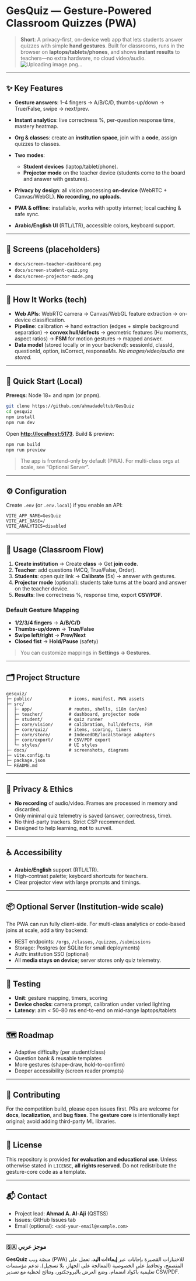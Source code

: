 # GesQuiz — Gesture-Powered Classroom Quizzes (PWA)

> **Short**: A privacy-first, on-device web app that lets students answer quizzes with simple **hand gestures**. Built for classrooms, runs in the browser on **laptops/tablets/phones**, and shows **instant results** to teachers—no extra hardware, no cloud video/audio.
![Uploading image.png…]()

---

## ✨ Key Features

* **Gesture answers**: 1–4 fingers → A/B/C/D, thumbs-up/down → True/False, swipe → next/prev.
* **Instant analytics**: live correctness %, per-question response time, mastery heatmap.
* **Org & classes**: create an **institution space**, join with a **code**, assign quizzes to classes.
* **Two modes**:

  * **Student devices** (laptop/tablet/phone).
  * **Projector mode** on the teacher device (students come to the board and answer with gestures).
* **Privacy by design**: all vision processing **on-device** (WebRTC + Canvas/WebGL). **No recording, no uploads**.
* **PWA & offline**: installable, works with spotty internet; local caching & safe sync.
* **Arabic/English UI** (RTL/LTR), accessible colors, keyboard support.

---

## 📸 Screens (placeholders)

* `docs/screen-teacher-dashboard.png`
* `docs/screen-student-quiz.png`
* `docs/screen-projector-mode.png`

---

## 🧠 How It Works (tech)

* **Web APIs**: WebRTC camera → Canvas/WebGL feature extraction → on-device classification.
* **Pipeline**: calibration → hand extraction (edges + simple background separation) → **convex hull/defects** → geometric features (Hu moments, aspect ratios) → **FSM** for motion gestures → mapped answer.
* **Data model** (stored locally or in your backend): sessionId, classId, questionId, option, isCorrect, responseMs.
  *No images/video/audio are stored.*

---

## 🚀 Quick Start (Local)

**Prereqs**: Node 18+ and npm (or pnpm).

```bash
git clone https://github.com/ahmadadeltub/GesQuiz
cd gesquiz
npm install
npm run dev
```

Open **[http://localhost:5173](http://localhost:5173)**.
Build & preview:

```bash
npm run build
npm run preview
```

> The app is frontend-only by default (PWA). For multi-class orgs at scale, see “Optional Server”.

---

## ⚙️ Configuration

Create `.env` (or `.env.local`) if you enable an API:

```
VITE_APP_NAME=GesQuiz
VITE_API_BASE=/
VITE_ANALYTICS=disabled
```

---

## 🧭 Usage (Classroom Flow)

1. **Create institution** → Create **class** → Get **join code**.
2. **Teacher**: add questions (MCQ, True/False, Order).
3. **Students**: open quiz link → **Calibrate** (5s) → answer with gestures.
4. **Projector mode** (optional): students take turns at the board and answer on the teacher device.
5. **Results**: live correctness %, response time, export **CSV/PDF**.

### Default Gesture Mapping

* **1/2/3/4 fingers** → **A/B/C/D**
* **Thumbs-up/down** → **True/False**
* **Swipe left/right** → **Prev/Next**
* **Closed fist** → **Hold/Pause** (safety)

> You can customize mappings in **Settings → Gestures**.

---

## 🗂️ Project Structure

```
gesquiz/
├─ public/              # icons, manifest, PWA assets
├─ src/
│  ├─ app/              # routes, shells, i18n (ar/en)
│  ├─ teacher/          # dashboard, projector mode
│  ├─ student/          # quiz runner
│  ├─ core/vision/      # calibration, hull/defects, FSM
│  ├─ core/quiz/        # items, scoring, timers
│  ├─ core/store/       # IndexedDB/localStorage adapters
│  ├─ core/export/      # CSV/PDF export
│  └─ styles/           # UI styles
├─ docs/                # screenshots, diagrams
├─ vite.config.ts
├─ package.json
└─ README.md
```

---

## 🔐 Privacy & Ethics

* **No recording** of audio/video. Frames are processed in memory and discarded.
* Only minimal quiz telemetry is saved (answer, correctness, time).
* No third-party trackers. Strict CSP recommended.
* Designed to help learning, **not** to surveil.

---

## ♿ Accessibility

* **Arabic/English** support (RTL/LTR).
* High-contrast palette; keyboard shortcuts for teachers.
* Clear projector view with large prompts and timings.

---

## 📦 Optional Server (Institution-wide scale)

The PWA can run fully client-side. For multi-class analytics or code-based joins at scale, add a tiny backend:

* REST endpoints: `/orgs`, `/classes`, `/quizzes`, `/submissions`
* Storage: Postgres (or SQLite for small deployments)
* Auth: institution SSO (optional)
* All **media stays on device**; server stores only quiz telemetry.

---

## 🧪 Testing

* **Unit**: gesture mapping, timers, scoring
* **Device checks**: camera prompt, calibration under varied lighting
* **Latency**: aim < 50–80 ms end-to-end on mid-range laptops/tablets

---

## 🗺️ Roadmap

* Adaptive difficulty (per student/class)
* Question bank & reusable templates
* More gestures (shape-draw, hold-to-confirm)
* Deeper accessibility (screen reader prompts)

---

## 🤝 Contributing

For the competition build, please open issues first. PRs are welcome for **docs**, **localization**, and **bug fixes**. The **gesture core** is intentionally kept original; avoid adding third-party ML libraries.

---

## 📄 License

This repository is provided **for evaluation and educational use**.
Unless otherwise stated in `LICENSE`, **all rights reserved**. Do not redistribute the gesture-core code as a template.

---

## 📬 Contact

* Project lead: **Ahmad A. Al-Aji** (QSTSS)
* Issues: GitHub Issues tab
* Email (optional): `<add-your-email@example.com>`

---

### 🇸🇦 موجز عربي

**GesQuiz** منصّة ويب (PWA) للاختبارات القصيرة بإجابات عبر **إيماءات اليد**، تعمل على المتصفح، وتحافظ على الخصوصية (المعالجة على الجهاز، بلا تسجيل). تدعم مؤسسات تعليمية بأكواد انضمام، وضع العرض بالبروجكتور، ونتائج لحظية مع تصدير CSV/PDF.
